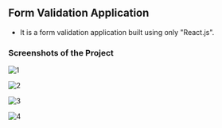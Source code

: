 ## Form Validation Application

- It is a form validation application built using only "React.js". 

### Screenshots of the Project

![1](https://github.com/ArdaOdabasi/FormValidationApp/assets/61662021/a3de51a8-404a-4571-b2a5-6c424e668744)

![2](https://github.com/ArdaOdabasi/FormValidationApp/assets/61662021/e7593a54-02ec-4e62-982e-341c519b5130)

![3](https://github.com/ArdaOdabasi/FormValidationApp/assets/61662021/256fc9ee-196f-4a36-ba54-d990ea9fc7fc)

![4](https://github.com/ArdaOdabasi/FormValidationApp/assets/61662021/d6b62b43-17af-4b23-ab8b-c0a26810c1fb)




